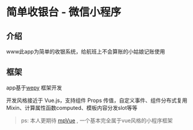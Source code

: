 # 简单收银台 - 微信小程序

## 介绍

www此app为简单的收银系统，给航班上不会算账的小姑娘记账使用


## 框架

app基于[wepy](https://tencent.github.io/wepy/)  框架开发

开发风格接近于 Vue.js，支持组件 Props 传值，自定义事件、组件分布式复用Mixin、计算属性函数computed、模板内容分发slot等等
        
>ps: 本人更期待 [mpVue](http://blog.csdn.net/csdnnews/article/details/78252848) , 一个基本完全属于vue风格的小程序框架